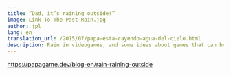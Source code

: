 ```yaml
---
title: “Dad, it’s raining outside!”
image: Link-To-The-Past-Rain.jpg
author: jpl
lang: en
translation_url: /2015/07/papa-esta-cayendo-agua-del-cielo.html
description: Rain in videogames, and some ideas about games that can be played with our children during the winter holidays.
---
```


https://papagame.dev/blog-en/rain-raining-outside
